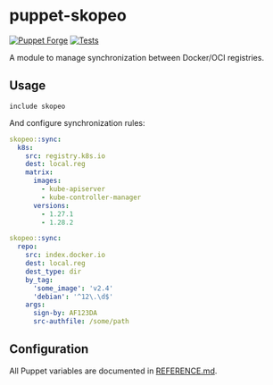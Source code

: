 # puppet-skopeo
[![Puppet Forge](http://img.shields.io/puppetforge/v/deric/skopeo.svg)](https://forge.puppet.com/modules/deric/skopeo)
[![Tests](https://github.com/deric/puppet-skopeo/actions/workflows/test.yml/badge.svg)](https://github.com/deric/puppet-skopeo/actions/workflows/test.yml)

A module to manage synchronization between Docker/OCI registries.


## Usage

```puppet
include skopeo
```
And configure synchronization rules:
```yaml
skopeo::sync:
  k8s:
    src: registry.k8s.io
    dest: local.reg
    matrix:
      images:
        - kube-apiserver
        - kube-controller-manager
      versions:
        - 1.27.1
        - 1.28.2
```


```yaml
skopeo::sync:
  repo:
    src: index.docker.io
    dest: local.reg
    dest_type: dir
    by_tag:
      'some_image': 'v2.4'
      'debian': '^12\.\d$'
    args:
      sign-by: AF123DA
      src-authfile: /some/path
```

## Configuration

All Puppet variables are documented in [REFERENCE.md](./REFERENCE.md).

